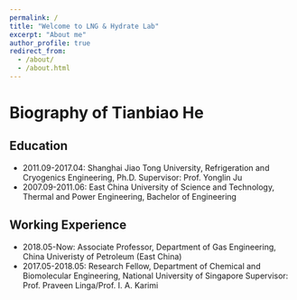 ```yaml
---
permalink: /
title: "Welcome to LNG & Hydrate Lab"
excerpt: "About me"
author_profile: true
redirect_from: 
  - /about/
  - /about.html
---
```




# Biography of Tianbiao He

## Education
- 2011.09-2017.04: Shanghai Jiao Tong University, Refrigeration and Cryogenics Engineering, Ph.D.
                   Supervisor: Prof. Yonglin Ju
- 2007.09-2011.06: East China University of Science and Technology, Thermal and Power Engineering, Bachelor of Engineering

## Working Experience
- 2018.05-Now: Associate Professor, Department of Gas Engineering, China Univeristy of Petroleum (East China)
- 2017.05-2018.05: Research Fellow, Department of Chemical and Biomolecular Engineering, National University of Singapore
                   Supervisor: Prof. Praveen Linga/Prof. I. A. Karimi
